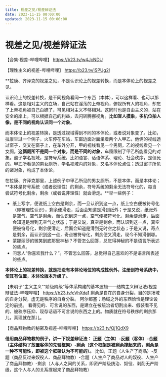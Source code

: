 ```yaml
---
title: 视差之见/视差辩证法
date: 2023-11-15 00:00:00
updated: 2023-11-15 00:00:00
---
```



# 视差之见/视差辩证法

【合集·视差-哔哩哔哩】 https://b23.tv/w4JcNDU

【理性主义的视差-哔哩哔哩】 https://b23.tv/lSPUg2l

**拉康、齐泽克的视差之见，不是认识论上的视差转换，而是本体论上的视差之见。






认识论上的视差转换，是不同视角看同一个东西（本体），可以这样看、也可以那样看。这是相对主义的立场，自己站在淫荡的上帝视角，俯视所有人的视角，却忘了上帝视角被自己白嫖了，可见相对主义不够相对。这同时也是自由主义的，站在安全的岸上，可以根据自己的利益，去闪转腾挪视角。**比如盲人摸象，多机位拍人像，是不同的视角认识同一个对象**。

而本体论上的视差转换，是透过视域得到不同的本体论，或者说对象变了。比如，拉康举过一个例子，火车停在车站，车窗边面对面坐着两个人甲乙，他俩的视线透过窗子，交叉在窗子上，在车外分开，甲的视线看见一个男厕，乙的视线看见一个女厕，**这俩厕所不是同一个对象，而是不同的对象**，车窗限制了甲乙所能看见的对象。窗子学名视域，是符号系统，比如语言、话语体系、理论、社会秩序，是僵死的。甲乙所看见的男女厕所，学名视域内的对象，又名本体论点位；透过窗子所见的诸对象，构成了本体论。

在拉康、齐泽克那里，上述例子中甲乙所见的男女厕所，不是本体，而是本体论；**本体是符号系统（或者说理性）的剩余，符号系统的剩余无法符号化的，每当尝试符号化剩余，剩余（或者说非理性）就会滑走。**举一些例子：
* 纸上写字，便说纸上空白是剩余，而一旦认识到这一点，纸上空白便被符号化（即被理性认识），剩余便滑走，后面会知道是滑到纸外；于是又说，纸张外是空气，空气是剩余，而认识到这一点，空气便被符号化，剩余便滑走，后面会知道是滑到无空气之状态；于是又说，真空是剩余，而认识到这一点，真空便被符号化，剩余便滑走，后面会知道是滑到无时空之状态；于是又说，奇点是剩余，而认识到这一点，奇点被符号化，剩余便又滑走，现今不知滑倒哪。
* 蒙娜丽莎的微笑到底那里神秘？不管怎么回答，总觉得神秘的不是语言所表述的些点。
* 问恋人“你喜欢我什么？”。不管怎么回答，总觉得自己喜欢的不是语言所表述的些点。

**本体论上的视差转换，就是把没有本体论地位的构成性例外，注册到符号系统中，使其有位置，本体论版本升级了。**

【未明子“主义主义”“阶级阶级”等体系构建的基本逻辑——结构主义辩证法/视差辩证法-哔哩哔哩】 https://b23.tv/cVhXda1
剩余是自在的自身分裂，目的是场域的自身分裂，虚无是秩序的自身分裂。
阿尔都塞；场域之外的东西恰恰是理论设定的前提。
看得见的、可言说的东西，是建立在被统治者切割出来、假装看不见的、被秩序压抑、现存话语不可言说的东西之上的。物质就在符号秩序的剩余那儿，真理就在那儿。

【商品拜物教的秘密及视差-哔哩哔哩】 https://b23.tv/Qj1QdX9

**借用商品拜物教的例子，讲一下视差辩证法：**
**正题（主体）-反题（客体）-合题（主体结构了放置客体的先验框架）-剩余（这个框架是被剩余撑起来的，剩余是一种不可能性，即被这个框架认为不可能的）。**
比如，正题（人生产了商品）-反题（商品反过来奴役人、商品拜物教）-合题（人生产了商品对人的奴役、人生产了商品拜物教）-剩余（人与人之间的关系，即资产阶级统治、奴役、剥削无产阶级，这个人与人的关系撑起来了商品拜物教）

